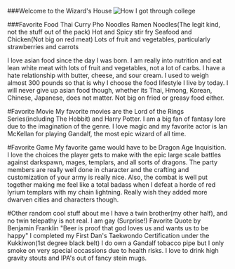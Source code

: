 ###Welcome to the Wizard's House
![How I got through college](https://cloud.githubusercontent.com/assets/8977392/5950658/2cb8ced4-a72b-11e4-9072-55d0fb4a919d.jpg)

###Favorite Food
Thai Curry
Pho Noodles 
Ramen Noodles(The legit kind, not the stuff out of the pack)
Hot and Spicy stir fry 
Seafood and Chicken(Not big on red meat)
Lots of fruit and vegetables, particularly strawberries and carrots


I love asian food since the day I was born. I am really into nutrition and eat lean white meat with lots of fruit and vegetables, not a lot of carbs. I have a hate relationship with butter, cheese, and sour cream. I used to weigh almost 300 pounds so that is why I choose the food lifestyle I live by today. I will never give up asian food though, whether its Thai, Hmong, Korean, Chinese, Japanese, does not matter. Not big on fried or greasy food either. 

#Favorite Movie
My favorite movies are the Lord of the Rings Series(including The Hobbit) and Harry Potter. I am a big fan of fantasy lore due to the imagination of the genre. I love magic and my favorite actor is Ian McKellan for playing Gandalf, the most epic wizard of all time. 

#Favorite Game
My favorite game would have to be Dragon Age Inquisition. I love the choices the player gets to make with the epic large scale battles against darkspawn, mages, templars, and all sorts of dragons. The party members are really well done in character and the crafting and customization of your army is really nice. Also, the combat is well put together making me feel like a total badass when I defeat a horde of red lyrium templars with my chain lightning. Really wish they added more dwarven cities and characters though. 


#Other random cool stuff about me
I have a twin brother(my other half), and no twin telepathy is not real.
I am gay (Surprise!)
Favorite Quote by Benjamin Franklin "Beer is proof that god loves us and wants us to be happy"
I completed my First Dan's Taekwondo Certification under the Kukkiwon(1st degree black belt)
I do own a Gandalf tobacco pipe but I only smoke on very special occassions due to health risks. 
I love to drink high gravity stouts and IPA's out of fancy stein mugs.



